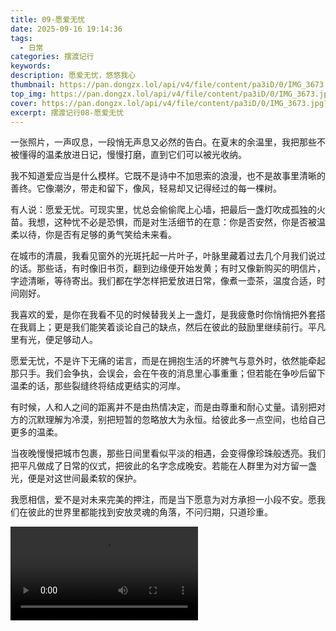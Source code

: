 ```yaml
---
title: 09-愿爱无忧
date: 2025-09-16 19:14:36
tags:
  - 日常
categories: 摆渡记行
keywords:
description: 愿爱无忧，悠悠我心
thumbnail: https://pan.dongzx.lol/api/v4/file/content/pa3iD/0/IMG_3673.jpg?sign=lvoUVFgWYfeD-tWAmT66Usj9Ttr5IzcI1pqGNkBEeGU%3D%3A0
top_img: https://pan.dongzx.lol/api/v4/file/content/pa3iD/0/IMG_3673.jpg?sign=lvoUVFgWYfeD-tWAmT66Usj9Ttr5IzcI1pqGNkBEeGU%3D%3A0
cover: https://pan.dongzx.lol/api/v4/file/content/pa3iD/0/IMG_3673.jpg?sign=lvoUVFgWYfeD-tWAmT66Usj9Ttr5IzcI1pqGNkBEeGU%3D%3A0
excerpt: 摆渡记行08-愿爱无忧
---
```


一张照片，一声叹息，一段悄无声息又必然的告白。在夏末的余温里，我把那些不被懂得的温柔放进日记，慢慢打磨，直到它们可以被光收纳。

我不知道爱应当是什么模样。它既不是诗中不加思索的浪漫，也不是故事里清晰的善终。它像潮汐，带走和留下，像风，轻易却又记得经过的每一棵树。

有人说：愿爱无忧。可现实里，忧总会偷偷爬上心墙，把最后一盏灯吹成孤独的火苗。我想，这种忧不必是恐惧，而是对生活细节的在意：你是否安然，你是否被温柔以待，你是否有足够的勇气笑给未来看。

在城市的清晨，我看见窗外的光斑托起一片叶子，叶脉里藏着过去几个月我们说过的话。那些话，有时像旧书页，翻到边缘便开始发黄；有时又像新购买的明信片，字迹清晰，等待寄出。我们都在学怎样把爱放进日常，像煮一壶茶，温度合适，时间刚好。

我喜欢的爱，是你在我看不见的时候替我关上一盏灯，是我疲惫时你悄悄把外套搭在我肩上；更是我们能笑着谈论自己的缺点，然后在彼此的鼓励里继续前行。平凡里有光，便足够动人。

愿爱无忧，不是许下无痛的诺言，而是在拥抱生活的坏脾气与意外时，依然能牵起那只手。我们会争执，会误会，会在午夜的消息里心事重重；但若能在争吵后留下温柔的话，那些裂缝终将结成更结实的河岸。

有时候，人和人之间的距离并不是由热情决定，而是由尊重和耐心丈量。请别把对方的沉默理解为冷漠，别把短暂的忽略放大为永恒。给彼此多一点空间，也给自己更多的温柔。

当夜晚慢慢把城市包裹，那些日间里看似平淡的相遇，会变得像珍珠般透亮。我们把平凡做成了日常的仪式，把彼此的名字念成晚安。若能在人群里为对方留一盏光，便是对这世间最柔软的保护。

我愿相信，爱不是对未来完美的押注，而是当下愿意为对方承担一小段不安。愿我们在彼此的世界里都能找到安放灵魂的角落，不问归期，只道珍重。

<video controls playsinline src="https://pan.dongzx.lol/api/v4/file/content/RynUM/0/IMG_3693.MOV?sign=6c-2jlxyXTqqxrMF9UkFcS0FIBel8VOEmkBXvyX3R0w%3D%3A0"></video>
